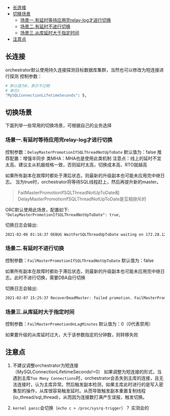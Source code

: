 - [长连接](#长连接)
- [切换场景](#切换场景)
  - [场景一.有延时等待应用完relay-log才进行切换](#场景一有延时等待应用完relay-log才进行切换)
  - [场景二.有延时不进行切换](#场景二有延时不进行切换)
  - [场景三.从库延时大于指定时间](#场景三从库延时大于指定时间)
- [注意点](#注意点)

## 长连接
orchestrator默认使用持久连接探测目标数据库集群，当然也可以修改为短连接进行探测
控制参数：
```bash
# 默认值为0，表示不过期
# 单位s
"MySQLConnectionLifetimeSeconds": 5,
```

## 切换场景
下面列举一些常用的切换场景，可根据自己的业务选择

### 场景一.有延时等待应用完relay-log才进行切换
控制参数：`DelayMasterPromotionIfSQLThreadNotUpToDate`
默认值为：false
推荐配置：增强半同步
类MHA：MHA也是使用此类机制
注意点：线上的延时不宜太高、建议主从机器规格一致，否则延时太高，切换成本高，RTO就越高

如果所有副本在故障时都处于滞后状态，则最新的升级副本也可能未应用完中继日志。
当为true时，orchestrator将等待SQL线程赶上，然后再提升新的master。

> FailMasterPromotionIfSQLThreadNotUpToDate和DelayMasterPromotionIfSQLThreadNotUpToDate是互相排斥的

ORC默认使用此场景，配置如下:
`"DelayMasterPromotionIfSQLThreadNotUpToDate": true,`

切换日志会输出:
```bash
2021-02-06 01:16:37 DEBUG WaitForSQLThreadUpToDate waiting on 172.28.128.9:3306
```

### 场景二.有延时不进行切换
控制参数：`FailMasterPromotionIfSQLThreadNotUpToDate`
默认值为：false

如果所有副本在故障时都处于滞后状态，则最新的升级副本也可能未应用完中继日志。此时不进行切换，需要DBA自行切换

切换日志会输出:
```bash
2021-02-07 15:25:37	RecoverDeadMaster: failed promotion. FailMasterPromotionIfSQLThreadNotUpToDate is set and promoted replica 172.28.128.10:3306 's sql thread is not up to date (relay logs still unapplied). Aborting promotion
```

### 场景三.从库延时大于指定时间
控制参数：`FailMasterPromotionOnLagMinutes`
默认值为：0（0代表禁用）

如果要升级的从库延时过大，大于该参数指定的分钟数，则转移失败

## 注意点
1. 不建议调整orchestrator为短连接（MySQLConnectionLifetimeSeconds!=0）
如果调整为短连接的形式，当遇到主库`Too Many Connections`时，orchestrator会丢失到主库的连接，且无法连接时，认为主库异常。然后触发副本检测，如果主库此时进行的是写入密集型的操作，从库很容易触发延时。从而导致触发副本重置复制线程(io_thread/sql_thread)，从而因为连接数打满产生误报，触发切换。

2. `kernel panic`会切换（`echo c > /proc/sysrq-trigger`）？
实测会的
